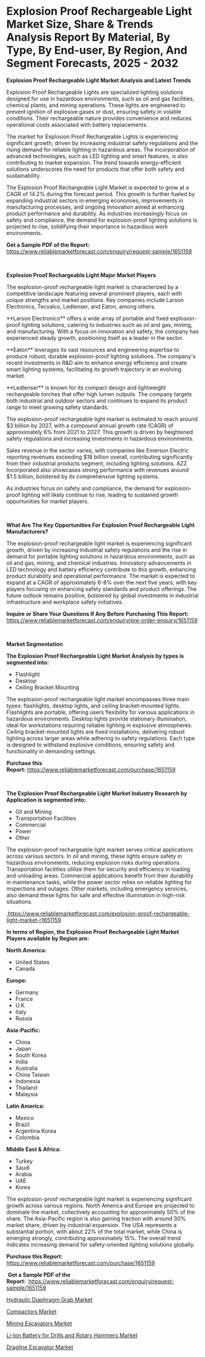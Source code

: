 <p><h1>Explosion Proof Rechargeable Light Market Size, Share & Trends Analysis Report By Material, By Type, By End-user, By Region, And Segment Forecasts, 2025 - 2032</h1></p><p><strong>Explosion Proof Rechargeable Light Market Analysis and Latest Trends</strong></p>
<p><p>Explosion Proof Rechargeable Lights are specialized lighting solutions designed for use in hazardous environments, such as oil and gas facilities, chemical plants, and mining operations. These lights are engineered to prevent ignition of explosive gases or dust, ensuring safety in volatile conditions. Their rechargeable nature provides convenience and reduces operational costs associated with battery replacements.</p><p>The market for Explosion Proof Rechargeable Lights is experiencing significant growth, driven by increasing industrial safety regulations and the rising demand for reliable lighting in hazardous areas. The incorporation of advanced technologies, such as LED lighting and smart features, is also contributing to market expansion. The trend towards energy-efficient solutions underscores the need for products that offer both safety and sustainability.</p><p>The Explosion Proof Rechargeable Light Market is expected to grow at a CAGR of 14.2% during the forecast period. This growth is further fueled by expanding industrial sectors in emerging economies, improvements in manufacturing processes, and ongoing innovation aimed at enhancing product performance and durability. As industries increasingly focus on safety and compliance, the demand for explosion-proof lighting solutions is projected to rise, solidifying their importance in hazardous work environments.</p></p>
<p><strong>Get a Sample PDF of the Report:&nbsp;</strong> <a href="https://www.reliablemarketforecast.com/enquiry/request-sample/1651159?utm_campaign=2011&utm_medium=2&utm_source=Github&utm_content=ia&utm_term=23032025&utm_id=explosion-proof-rechargeable-light">https://www.reliablemarketforecast.com/enquiry/request-sample/1651159</a></p>
<p>&nbsp;</p>
<p><strong>Explosion Proof Rechargeable Light Major Market Players</strong></p>
<p><p>The explosion-proof rechargeable light market is characterized by a competitive landscape featuring several prominent players, each with unique strengths and market positions. Key companies include Larson Electronics, Tecvalco, Ledlenser, and Eaton, among others.</p><p>**Larson Electronics** offers a wide array of portable and fixed explosion-proof lighting solutions, catering to industries such as oil and gas, mining, and manufacturing. With a focus on innovation and safety, the company has experienced steady growth, positioning itself as a leader in the sector.</p><p>**Eaton** leverages its vast resources and engineering expertise to produce robust, durable explosion-proof lighting solutions. The company's recent investments in R&D aim to enhance energy efficiency and create smart lighting systems, facilitating its growth trajectory in an evolving market.</p><p>**Ledlenser** is known for its compact design and lightweight rechargeable torches that offer high lumen outputs. The company targets both industrial and outdoor sectors and continues to expand its product range to meet growing safety standards.</p><p>The explosion-proof rechargeable light market is estimated to reach around $3 billion by 2027, with a compound annual growth rate (CAGR) of approximately 6% from 2021 to 2027. This growth is driven by heightened safety regulations and increasing investments in hazardous environments.</p><p>Sales revenue in the sector varies, with companies like Emerson Electric reporting revenues exceeding $18 billion overall, contributing significantly from their industrial products segment, including lighting solutions. AZZ Incorporated also showcases strong performance with revenues around $1.5 billion, bolstered by its comprehensive lighting systems.</p><p>As industries focus on safety and compliance, the demand for explosion-proof lighting will likely continue to rise, leading to sustained growth opportunities for market players.</p></p>
<p>&nbsp;</p>
<p><strong>What Are The Key Opportunities For Explosion Proof Rechargeable Light Manufacturers?</strong></p>
<p><p>The explosion-proof rechargeable light market is experiencing significant growth, driven by increasing industrial safety regulations and the rise in demand for portable lighting solutions in hazardous environments, such as oil and gas, mining, and chemical industries. Innovatory advancements in LED technology and battery efficiency contribute to this growth, enhancing product durability and operational performance. The market is expected to expand at a CAGR of approximately 6-8% over the next five years, with key players focusing on enhancing safety standards and product offerings. The future outlook remains positive, bolstered by global investments in industrial infrastructure and workplace safety initiatives.</p></p>
<p><strong>Inquire or Share Your Questions If Any Before Purchasing This Report:</strong> <a href="https://www.reliablemarketforecast.com/enquiry/pre-order-enquiry/1651159?utm_campaign=2011&utm_medium=2&utm_source=Github&utm_content=ia&utm_term=23032025&utm_id=explosion-proof-rechargeable-light">https://www.reliablemarketforecast.com/enquiry/pre-order-enquiry/1651159</a></p>
<p>&nbsp;</p>
<p><strong>Market Segmentation</strong></p>
<p><strong>The Explosion Proof Rechargeable Light Market Analysis by types is segmented into:</strong></p>
<p><ul><li>Flashlight</li><li>Desktop</li><li>Ceiling Bracket Mounting</li></ul></p>
<p><p>The explosion-proof rechargeable light market encompasses three main types: flashlights, desktop lights, and ceiling bracket-mounted lights. Flashlights are portable, offering users flexibility for various applications in hazardous environments. Desktop lights provide stationary illumination, ideal for workstations requiring reliable lighting in explosive atmospheres. Ceiling bracket-mounted lights are fixed installations, delivering robust lighting across larger areas while adhering to safety regulations. Each type is designed to withstand explosive conditions, ensuring safety and functionality in demanding settings.</p></p>
<p><strong>Purchase this Report:&nbsp;</strong><a href="https://www.reliablemarketforecast.com/purchase/1651159?utm_campaign=2011&utm_medium=2&utm_source=Github&utm_content=ia&utm_term=23032025&utm_id=explosion-proof-rechargeable-light">https://www.reliablemarketforecast.com/purchase/1651159</a></p>
<p>&nbsp;</p>
<p><strong>The Explosion Proof Rechargeable Light Market Industry Research by Application is segmented into:</strong></p>
<p><ul><li>Oil and Mining</li><li>Transportation Facilities</li><li>Commercial</li><li>Power</li><li>Other</li></ul></p>
<p><p>The explosion-proof rechargeable light market serves critical applications across various sectors. In oil and mining, these lights ensure safety in hazardous environments, reducing explosion risks during operations. Transportation facilities utilize them for security and efficiency in loading and unloading areas. Commercial applications benefit from their durability in maintenance tasks, while the power sector relies on reliable lighting for inspections and outages. Other markets, including emergency services, also demand these lights for safe and effective illumination in high-risk situations.</p></p>
<p><a href="https://www.reliablemarketforecast.com/explosion-proof-rechargeable-light-market-r1651159?utm_campaign=2011&utm_medium=2&utm_source=Github&utm_content=ia&utm_term=23032025&utm_id=explosion-proof-rechargeable-light">&nbsp;https://www.reliablemarketforecast.com/explosion-proof-rechargeable-light-market-r1651159</a></p>
<p><strong>In terms of Region, the Explosion Proof Rechargeable Light Market Players available by Region are:</strong></p>
<p>
    <p> <strong> North America: </strong>
        <ul>
            <li>United States</li>
            <li>Canada</li>
        </ul>
        </p> 
    <p> <strong> Europe: </strong>
        <ul>
            <li>Germany</li>
            <li>France</li>
            <li>U.K.</li>
            <li>Italy</li>
            <li>Russia</li>
        </ul>
        </p> 
    <p> <strong> Asia-Pacific: </strong>
        <ul>
            <li>China</li>
            <li>Japan</li>
            <li>South Korea</li>
            <li>India</li>
            <li>Australia</li>
            <li>China Taiwan</li>
            <li>Indonesia</li>
            <li>Thailand</li>
            <li>Malaysia</li>
        </ul>
        </p> 
    <p> <strong> Latin America: </strong>
        <ul>
            <li>Mexico</li>
            <li>Brazil</li>
            <li>Argentina Korea</li>
            <li>Colombia</li>
        </ul>
        </p> 
    <p> <strong> Middle East & Africa: </strong>
        <ul>
            <li>Turkey</li>
            <li>Saudi</li>
            <li>Arabia</li>
            <li>UAE</li>
            <li>Korea</li>
        </ul>
    </p>
    </p>
<p><p>The explosion-proof rechargeable light market is experiencing significant growth across various regions. North America and Europe are projected to dominate the market, collectively accounting for approximately 50% of the share. The Asia-Pacific region is also gaining traction with around 30% market share, driven by industrial expansion. The USA represents a substantial portion, with about 22% of the total market, while China is emerging strongly, contributing approximately 15%. The overall trend indicates increasing demand for safety-oriented lighting solutions globally.</p></p>
<p><strong>Purchase this Report: </strong><a href="https://www.reliablemarketforecast.com/purchase/1651159?utm_campaign=2011&utm_medium=2&utm_source=Github&utm_content=ia&utm_term=23032025&utm_id=explosion-proof-rechargeable-light">https://www.reliablemarketforecast.com/purchase/1651159</a></p>
<p>&nbsp;<strong>Get a Sample PDF of the Report:&nbsp;&nbsp;</strong><a href="https://www.reliablemarketforecast.com/enquiry/request-sample/1651159?utm_campaign=2011&utm_medium=2&utm_source=Github&utm_content=ia&utm_term=23032025&utm_id=explosion-proof-rechargeable-light">https://www.reliablemarketforecast.com/enquiry/request-sample/1651159</a></p>
<p><strong></strong></p>
<p><p><a href="https://github.com/bettysbozer/Market-Research-Report-List-1/blob/main/hydraulic-diaphragm-grab-market.md?utm_campaign=2011&utm_medium=2&utm_source=Github&utm_content=ia&utm_term=23032025&utm_id=explosion-proof-rechargeable-light">Hydraulic Diaphragm Grab Market</a></p><p><a href="https://www.linkedin.com/pulse/comprehensive-analysis-compactors-market-macro-overview-89-cagr-ebbwf?utm_campaign=2011&utm_medium=2&utm_source=Github&utm_content=ia&utm_term=23032025&utm_id=explosion-proof-rechargeable-light">Compactors Market</a></p><p><a href="https://www.linkedin.com/pulse/projected-cagr-82-mining-excavators-market-analysis-report-zkyhf?utm_campaign=2011&utm_medium=2&utm_source=Github&utm_content=ia&utm_term=23032025&utm_id=explosion-proof-rechargeable-light">Mining Excavators Market</a></p><p><a href="https://github.com/achilekirwan/Market-Research-Report-List-1/blob/main/li-ion-battery-for-drills-and-rotary-hammers-market.md?utm_campaign=2011&utm_medium=2&utm_source=Github&utm_content=ia&utm_term=23032025&utm_id=explosion-proof-rechargeable-light">Li-Ion Battery for Drills and Rotary Hammers Market</a></p><p><a href="https://www.linkedin.com/pulse/detailed-dragline-excavator-market-report-2025-2032-xbdqf?utm_campaign=2011&utm_medium=2&utm_source=Github&utm_content=ia&utm_term=23032025&utm_id=explosion-proof-rechargeable-light">Dragline Excavator Market</a></p></p>